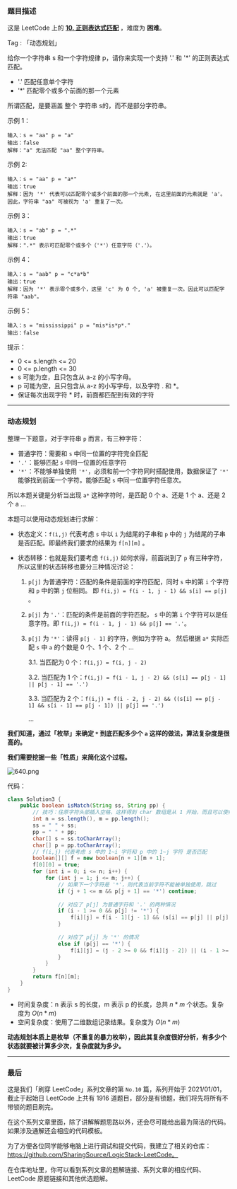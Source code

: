 ### 题目描述

这是 LeetCode 上的 **[10. 正则表达式匹配](https://leetcode-cn.com/problems/regular-expression-matching/solution/shua-chuan-lc-dong-tai-gui-hua-jie-fa-by-zn9w/)** ，难度为 **困难**。

Tag : 「动态规划」



给你一个字符串 s 和一个字符规律 p，请你来实现一个支持 '.' 和 '*' 的正则表达式匹配。

* '.' 匹配任意单个字符
* '*' 匹配零个或多个前面的那一个元素

所谓匹配，是要涵盖 整个 字符串 s的，而不是部分字符串。

示例 1：
```
输入：s = "aa" p = "a"
输出：false
解释："a" 无法匹配 "aa" 整个字符串。
```
示例 2:
```
输入：s = "aa" p = "a*"
输出：true
解释：因为 '*' 代表可以匹配零个或多个前面的那一个元素, 在这里前面的元素就是 'a'。因此，字符串 "aa" 可被视为 'a' 重复了一次。
```
示例 3：
```
输入：s = "ab" p = ".*"
输出：true
解释：".*" 表示可匹配零个或多个（'*'）任意字符（'.'）。
```
示例 4：
```
输入：s = "aab" p = "c*a*b"
输出：true
解释：因为 '*' 表示零个或多个，这里 'c' 为 0 个, 'a' 被重复一次。因此可以匹配字符串 "aab"。
```
示例 5：
```
输入：s = "mississippi" p = "mis*is*p*."
输出：false
```

提示：
* 0 <= s.length <= 20
* 0 <= p.length <= 30
* s 可能为空，且只包含从 a-z 的小写字母。
* p 可能为空，且只包含从 a-z 的小写字母，以及字符 . 和 *。
* 保证每次出现字符 * 时，前面都匹配到有效的字符

---
### 动态规划

整理一下题意，对于字符串 `p` 而言，有三种字符：

* 普通字符：需要和 `s` 中同一位置的字符完全匹配
* `'.'`：能够匹配 `s` 中同一位置的任意字符
* `'*'`：不能够单独使用 `'*'`，必须和前一个字符同时搭配使用，数据保证了 `'*'` 能够找到前面一个字符。能够匹配 `s` 中同一位置字符任意次。

所以本题关键是分析当出现 `a*` 这种字符时，是匹配 0 个 a、还是 1 个 a、还是 2 个 a ...

本题可以使用动态规划进行求解：

* 状态定义：`f(i,j)` 代表考虑 `s` 中以 `i` 为结尾的子串和 `p` 中的 `j` 为结尾的子串是否匹配。即最终我们要求的结果为 `f[n][m]` 。

* 状态转移：也就是我们要考虑 `f(i,j)` 如何求得，前面说到了 `p` 有三种字符，所以这里的状态转移也要分三种情况讨论：
  
  1. `p[j]` 为普通字符：匹配的条件是前面的字符匹配，同时 `s` 中的第 `i` 个字符和 `p` 中的第 `j` 位相同。 即 `f(i,j) = f(i - 1, j - 1) && s[i] == p[j]` 。
  2. `p[j]` 为 `'.'`：匹配的条件是前面的字符匹配， `s` 中的第 `i` 个字符可以是任意字符。即 `f(i,j) = f(i - 1, j - 1) && p[j] == '.'`。
  3. `p[j]` 为 `'*'`：读得 `p[j - 1]` 的字符，例如为字符 a。 然后根据 `a*` 实际匹配 `s` 中 `a` 的个数是 0 个、1 个、2 个 ...
  
      3.1. 当匹配为 0 个：`f(i,j) = f(i, j - 2)`
      
      3.2. 当匹配为 1 个：`f(i,j) = f(i - 1, j - 2) && (s[i] == p[j - 1] || p[j - 1] == '.')`
      
      3.3. 当匹配为 2 个：`f(i,j) = f(i - 2, j - 2) && ((s[i] == p[j - 1] && s[i - 1] == p[j - 1]) || p[j] == '.')`
      
      ...
      

**我们知道，通过「枚举」来确定 `*` 到底匹配多少个 `a` 这样的做法，算法复杂度是很高的。**

**我们需要挖掘一些「性质」来简化这个过程。**

![640.png](https://pic.leetcode-cn.com/1611397993-lmpHIZ-640.png)

代码：
```Java []
class Solution3 {
    public boolean isMatch(String ss, String pp) {
        // 技巧：往原字符头部插入空格，这样得到 char 数组是从 1 开始，而且可以使得 f[0][0] = true，可以将 true 这个结果滚动下去
        int n = ss.length(), m = pp.length();
        ss = " " + ss;
        pp = " " + pp;
        char[] s = ss.toCharArray();
        char[] p = pp.toCharArray();
        // f(i,j) 代表考虑 s 中的 1~i 字符和 p 中的 1~j 字符 是否匹配
        boolean[][] f = new boolean[n + 1][m + 1];
        f[0][0] = true;
        for (int i = 0; i <= n; i++) {
            for (int j = 1; j <= m; j++) {
                // 如果下一个字符是 '*'，则代表当前字符不能被单独使用，跳过
                if (j + 1 <= m && p[j + 1] == '*') continue;
                
                // 对应了 p[j] 为普通字符和 '.' 的两种情况
                if (i - 1 >= 0 && p[j] != '*') {
                    f[i][j] = f[i - 1][j - 1] && (s[i] == p[j] || p[j] == '.');
                } 
                
                // 对应了 p[j] 为 '*' 的情况
                else if (p[j] == '*') {
                    f[i][j] = (j - 2 >= 0 && f[i][j - 2]) || (i - 1 >= 0 && f[i - 1][j] && (s[i] == p[j - 1] || p[j - 1] == '.'));
                }
            }
        }
        return f[n][m];
    }
}
```
* 时间复杂度：n 表示 s 的长度，m 表示 p 的长度，总共 $n * m$ 个状态。复杂度为 $O(n * m)$
* 空间复杂度：使用了二维数组记录结果。复杂度为 $O(n * m)$

**动态规划本质上是枚举（不重复的暴力枚举），因此其复杂度很好分析，有多少个状态就要被计算多少次，复杂度就为多少。**


---
### 最后

这是我们「刷穿 LeetCode」系列文章的第 `No.10` 篇，系列开始于 2021/01/01，截止于起始日 LeetCode 上共有 1916 道题目，部分是有锁题，我们将先将所有不带锁的题目刷完。

在这个系列文章里面，除了讲解解题思路以外，还会尽可能给出最为简洁的代码。如果涉及通解还会相应的代码模板。

为了方便各位同学能够电脑上进行调试和提交代码，我建立了相关的仓库：https://github.com/SharingSource/LogicStack-LeetCode。

在仓库地址里，你可以看到系列文章的题解链接、系列文章的相应代码、LeetCode 原题链接和其他优选题解。

